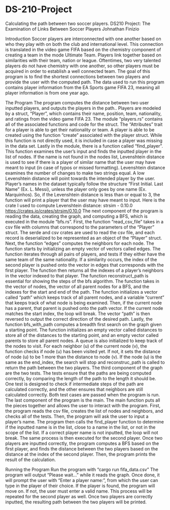 # DS-210-Project
Calculating the path between two soccer players.
DS210 Project: The Examination of Links Between Soccer Players
Johnathan Finizio

Introduction
Soccer players are interconnected with one another based on who they play with on both the club and international level. This connection is translated in the video game FIFA based on the chemistry component of creating a team in the mode Ultimate Team. Players link together based on similarities with their team, nation or league. Oftentimes, two very talented players do not have chemistry with one another, so other players must be acquired in order to establish a well connected team. The goal of this program is to find the shortest connections between two players and provide the user with the computed path. The data used to run this program contains player information from the EA Sports game FIFA 23, meaning all player information is from one year ago. 

The Program
The program computes the distance between two user inputted players, and outputs the players in the path.. Players are modeled by a struct, “Player”, which contains their name, position, team, nationality, and ratings from the video game FIFA 23. The module “players.rs” contains all of the associated functions and code for the struct. The “Attributes” trait for a player is able to get their nationality or team. A player is able to be created using the function “create” associated with the player struct. While this function is not directly used, it is included in case a player was missing in the data set. Lastly in the module, there is a function called “find_player”. This function examines the user’s input and finds the inputted player in the list of nodes. If the name is not found in the nodes list, Levenshtein distance is used to see if there is a player of similar name that the user may have meant to input (in case of typos or missed formatting). Levenshtein distance examines the number of changes to make two strings equal. A low Levenshtein distance will point towards the intended player by the user. Player’s names in the dataset typically follow the structure “First Initial. Last Name” (Ex. L. Messi), unless the player only goes by one name (Ex. Marquinhos). So, if the Levenshtein distance is less than or equal to 3, the function will print a player that the user may have meant to input. Here is the crate I used to compute Levenshtein distance: strsim - 0.10.0 https://crates.io/crates/strsim/0.10.0 
	The next component of the program is reading the data, creating the graph, and computing a BFS, which is executed in the module “bfs.rs”. First, the function “read_csv_file” takes in a csv file with columns that correspond to the parameters of the “Player” struct. The serde and csv crates are used to read the csv file, and each record is deserialized to be represented as an object of the “Player” struct. Next, the function “edges” computes the neighbors for each node. The function starts by initializing an empty vector of vectors called edges. The function iterates through all pairs of players, and tests if they either have the same team of the same nationality. If a similarity occurs, the index of the second player is pushed onto the vector in edges that corresponds with the first player. The function then returns all the indexes of a player’s neighbors in the vector indexed to that player. The function reconstruct_path is essential for showing the steps of the bfs algorithm. The function takes in the vector of nodes, the vector of all parent nodes for a BFS, and the indexes for the start and end of the path. The function initializes a vector called “path” which keeps track of all parent nodes, and a variable “current” that keeps track of what node is being examined. Then, if the current node has a parent, that parent is pushed onto the path vector. If the current node matches the start index, the loop will break. The vector “path” is then reversed to output the correct direction of the desired path. Lastly, the function bfs_with_path computes a breadth first search on the graph given a starting point. The function initializes an empty vector called distances to store all of the distances to the starting point, and an empty vector called parents to store all parent nodes. A queue is also initialized to keep track of the nodes to visit. For each neighbor (u) of the current node (v), the function checks if node (u) has been visited yet. If not, it sets the distance of node (u) to be 1 more than the distance to node (v). If the node (u) is the same as the end_index, the search will stop and reconstruc_path is called to return the path between the two players. 
	The third component of the graph are the two tests. The tests ensure that the paths are being computed correctly, by comparing the length of the path to the length it should be. One test is designed to check if intermediate steps of the path are calculated correctly, and the other ensures that neighbors are still calculated correctly. Both test cases are passed when the program is run.
	The last component of the program is the main. The main function puts all the pieces together and allows the user to interact with the program. First, the program reads the csv file, creates the list of nodes and neighbors, and checks all of the tests. Then, the program will ask the user to input a player’s name. The program then calls the find_player function to determine if the inputted name is in the list, close to a name in the list, or not in the scope of the list. If a correct player name is not inputted, the loop will not break. The same process is then executed for the second player. Once two players are inputted correctly, the program computes a BFS based on the first player, and finds the distance between the two players based on the distance at the index of the second player. Then, the program prints the result of the calculation. 
	
Running the Program
Run the program with “cargo run fifa_data.csv”
The program will output “Please wait…” while it reads the graph. Once done, it will prompt the user with “Enter a player name:”, from which the user can type in the player of their choice. If the player is found, the program will move on. If not, the user must enter a valid name. This process will be repeated for the second player as well.
Once two players are correctly inputted, the resulting path between the two players will be printed. 
